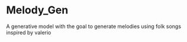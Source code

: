 # Melody_Gen
A generative model with the goal to generate melodies using folk songs inspired by valerio 
